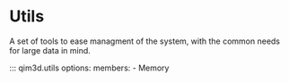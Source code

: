 # Utils

A set of tools to ease managment of the system, with the common needs for large data in mind.

::: qim3d.utils
    options:
      members:
        - Memory